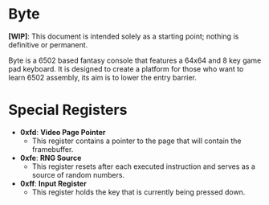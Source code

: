 # Byte

**[WIP]**: This document is intended solely as a starting point; nothing is definitive or permanent.

Byte is a 6502 based fantasy console that features a 64x64 and 8 key game pad keyboard. It is designed to create a platform for those who want to learn 6502 assembly, its aim is to lower the entry barrier.

# Special Registers

* **0xfd**: **Video Page Pointer**
  -  This register contains a pointer to the page that will contain the framebuffer.
* **0xfe**: **RNG Source**
  - This register resets after each executed instruction and serves as a source of random numbers.
* **0xff**: **Input Register**
  - This register holds the key that is currently being pressed down.